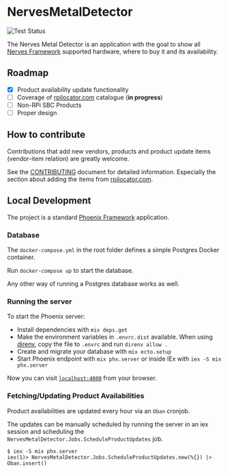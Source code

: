 # NervesMetalDetector

![Test Status](https://github.com/nerves-metal-detector/nerves_metal_detector/actions/workflows/tests.yml/badge.svg)

The Nerves Metal Detector is an application with the goal to show all 
[Nerves Framework](https://github.com/nerves-project) supported hardware,
where to buy it and its availability.

## Roadmap

- [x] Product availability update functionality
- [ ] Coverage of [rpilocator.com](https://rpilocator.com/) catalogue (**in progress**)
- [ ] Non-RPi SBC Products
- [ ] Proper design

## How to contribute

Contributions that add new vendors, products and 
product update items (vendor-item relation) are greatly welcome.

See the [CONTRIBUTING](./CONTRIBUTING.md) document for detailed information. 
Especially the section about adding the items from [rpilocator.com](https://rpilocator.com/).

## Local Development

The project is a standard [Phoenix Framework](https://github.com/phoenixframework/phoenix) application.

### Database

The `docker-compose.yml` in the root folder defines a simple Postgres Docker container.

Run `docker-compose up` to start the database.

Any other way of running a Postgres database works as well.

### Running the server

To start the Phoenix server:

  * Install dependencies with `mix deps.get`
  * Make the environment variables in `.envrc.dist` available. When using [direnv](https://direnv.net/), copy the file to `.envrc` and run `direnv allow .`
  * Create and migrate your database with `mix ecto.setup`
  * Start Phoenix endpoint with `mix phx.server` or inside IEx with `iex -S mix phx.server`

Now you can visit [`localhost:4000`](http://localhost:4000) from your browser.

### Fetching/Updating Product Availabilities

Product availabilities are updated every hour via an `Oban` cronjob. 

The updates can be manually scheduled by running the server in an iex session 
and scheduling the `NervesMetalDetector.Jobs.ScheduleProductUpdates` job.

```
$ iex -S mix phx.server
iex(1)> NervesMetalDetector.Jobs.ScheduleProductUpdates.new(%{}) |> Oban.insert()
```

